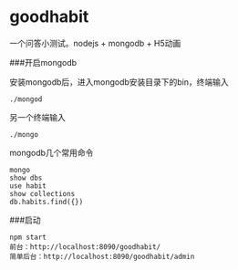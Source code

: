 # goodhabit
一个问答小测试。nodejs + mongodb + H5动画

###开启mongodb

安装mongodb后，进入mongodb安装目录下的bin，终端输入
```
./mongod
```

另一个终端输入
```
./mongo
```
mongodb几个常用命令
```
mongo
show dbs
use habit
show collections
db.habits.find({})
```

###启动
```
npm start
前台：http://localhost:8090/goodhabit/
简单后台：http://localhost:8090/goodhabit/admin
```
